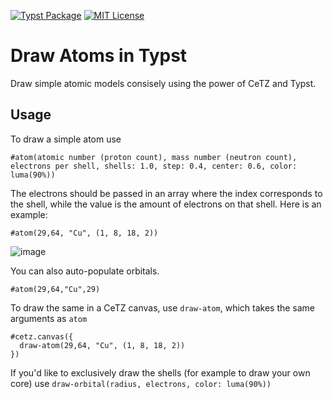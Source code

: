 [![Typst Package](https://img.shields.io/badge/dynamic/toml?url=https%3A%2F%2Fraw.githubusercontent.com%2FTypsium%2Ftypsium-atomic%2Fmain%2Ftypst.toml&query=%24.package.version&prefix=v&logo=typst&label=package&color=239DAD)](https://typst.app/universe/package/quick-cards)
[![MIT License](https://img.shields.io/badge/license-MIT-blue)](https://github.com/Typsium/typsium/blob/main/LICENSE)

# Draw Atoms in Typst

Draw simple atomic models consisely using the power of CeTZ and Typst.


## Usage
To draw a simple atom use
```typst
#atom(atomic number (proton count), mass number (neutron count), electrons per shell, shells: 1.0, step: 0.4, center: 0.6, color: luma(90%))
```

The electrons should be passed in an array where the index corresponds to the shell, while the value is the amount of electrons on that shell. Here is an example: 
```typst
#atom(29,64, "Cu", (1, 8, 18, 2))
```
![image](https://github.com/user-attachments/assets/42e3ffb2-68d1-44dc-b8e3-039e19b1e942)

You can also auto-populate orbitals.

```typst
#atom(29,64,"Cu",29)
```

To draw the same in a CeTZ canvas, use ```draw-atom```, which takes the same arguments as ```atom```

```typst
#cetz.canvas({
  draw-atom(29,64, "Cu", (1, 8, 18, 2))
})
```

If you'd like to exclusively draw the shells (for example to draw your own core) use ```draw-orbital(radius, electrons, color: luma(90%))```
